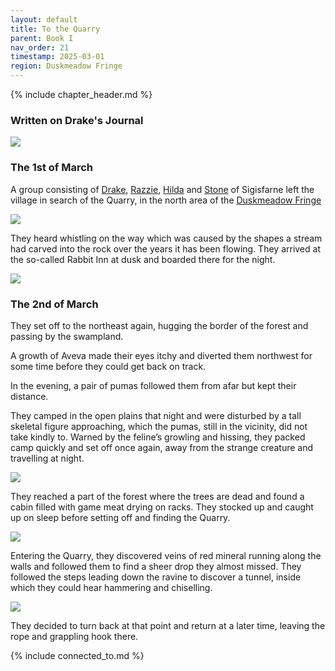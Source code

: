 ```yaml
---
layout: default
title: To the Quarry
parent: Book I
nav_order: 21
timestamp: 2025-03-01
region: Duskmeadow Fringe
---
```


{% include chapter_header.md %}

### Written on Drake's Journal

![](https://i.imgur.com/NvgGzKV.png)

### The 1st of March

A group consisting of [Drake](../../directory/Sigisfarne/Drake.md), [Razzie](../../directory/Sigisfarne/Razvan.md), [Hilda](../../directory/Sigisfarne/Hilda.md) and [Stone](../../directory/Sigisfarne/Stone.md) of Sigisfarne left the village in search of the Quarry, in the north area of the [Duskmeadow Fringe](../../directory/DuskmeadowFringe/index.md)

![](https://i.imgur.com/fv49rU6.png)

They heard whistling on the way which was caused by the shapes a stream had carved into the rock over the years it has been flowing.
They arrived at the so-called Rabbit Inn at dusk and boarded there for the night.

![](https://i.imgur.com/J0kh8Zc.png)


### The 2nd of March

They set off to the northeast again, hugging the border of the forest and passing by the swampland.

A growth of Aveva made their eyes itchy and diverted them northwest for some time before they could get back on track.

In the evening, a pair of pumas followed them from afar but kept their distance.

They camped in the open plains that night and were disturbed by a tall skeletal figure approaching, which the pumas, still in the vicinity, did not take kindly to. Warned by the feline’s growling and hissing, they packed camp quickly and set off once again, away from the strange creature and travelling at night.

![](https://i.imgur.com/ZBTBM5p.png)

They reached a part of the forest where the trees are dead and found a cabin filled with game meat drying on racks. They stocked up and caught up on sleep before setting off and finding the Quarry.

![](https://i.imgur.com/wa71Lmu.png)

Entering the Quarry, they discovered veins of red mineral running along the walls and followed them to find a sheer drop they almost missed. They followed the steps leading down the ravine to discover a tunnel, inside which they could hear hammering and chiselling.

![](https://i.pinimg.com/736x/4c/45/7e/4c457e9c48d344676721c40b61a54476.jpg)

They decided to turn back at that point and return at a later time, leaving the rope and grappling hook there.

{% include connected_to.md %}
